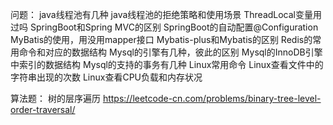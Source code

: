 
问题：
java线程池有几种
java线程池的拒绝策略和使用场景
ThreadLocal变量用过吗
SpringBoot和Spring MVC的区别
SpringBoot的自动配置@Configuration
MyBatis的使用，用没用mapper接口
Mybatis-plus和Mybatis的区别
Redis的常用命令和对应的数据结构
Mysql的引擎有几种，彼此的区别
Mysql的InnoDB引擎中索引的数据结构
Mysql的支持的事务有几种
Linux常用命令
Linux查看文件中的字符串出现的次数
Linux查看CPU负载和内存状况


算法题：
树的层序遍历
https://leetcode-cn.com/problems/binary-tree-level-order-traversal/
